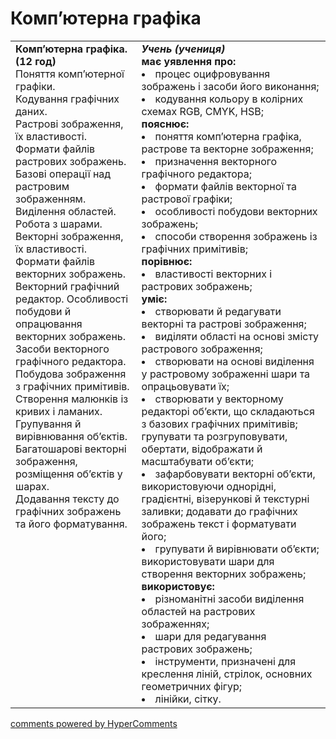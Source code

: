 <div id="hypercomments_widget" class="js-hypercomments-widget invisible"></div>

# Комп’ютерна графіка

<table>
  <tr>
    <td width="40%" style="vertical-align:top !important;">
<b>Комп’ютерна графіка. (12 год)</b><br>
Поняття комп’ютерної графіки.<br>
Кодування графічних даних. <br>
Растрові зображення, їх властивості. Формати файлів растрових зображень.<br>
Базові операції над растровим зображенням. Виділення областей. Робота з шарами. <br>
Векторні зображення, їх властивості. Формати файлів векторних зображень.<br>
Векторний графічний редактор. Особливості побудови й опрацювання векторних зображень. <br>
Засоби векторного графічного редактора.<br>
Побудова зображення з графічних примітивів.<br>
Створення малюнків із кривих і ламаних. <br>
Групування й вирівнювання об’єктів. <br>
Багатошарові векторні зображення, розміщення об’єктів у шарах. <br>
Додавання тексту до графічних зображень та його форматування.
</td>
    <td width="60%" style="vertical-align:top !important;">
<i><b>Учень (учениця)</b></i><br>
<b>має уявлення про:</b>
<li>процес оцифровування зображень і засоби його виконання;</li>
<li>кодування кольору в колірних схемах RGB, CMYK, HSB;</li>
<b>пояснює:</b>
<li>поняття комп’ютерна графіка, растрове та векторне зображення; </li>
<li>призначення векторного графічного редактора; </li>
<li>формати файлів векторної та растрової графіки; </li>
<li>особливості побудови векторних зображень; </li>
<li>способи створення зображень із графічних примітивів; </li>
<b>порівнює: </b>
<li>властивості векторних і растрових зображень; </li>
<b>уміє: </b>
<li>створювати й редагувати векторні та растрові зображення; </li>
<li>виділяти області на основі змісту растрового зображення;</li>
<li>створювати на основі виділення у растровому зображенні шари та опрацьовувати їх;</li>
<li>створювати у векторному редакторі об’єкти, що складаються з базових графічних примітивів; групувати та розгруповувати, обертати, відображати й масштабувати об’єкти; </li>
<li>зафарбовувати векторні об’єкти, використовуючи однорідні, градієнтні, візерункові й текстурні заливки; додавати до графічних зображень текст і форматувати його; </li>
<li>групувати й вирівнювати об’єкти; використовувати шари для створення векторних зображень; </li>
<b>використовує: </b>
<li>різноманітні засоби виділення областей на растрових зображеннях;</li>
<li>шари для редагування растрових зображень;</li>
<li>інструменти, призначені для креслення ліній, стрілок, основних геометричних фігур; </li>
<li>лінійки, сітку.</li>
  </td>
</table>

<div class="js-hypercomments-container">
<a href="http://hypercomments.com" class="hc-link" title="comments widget">comments powered by HyperComments</a>
</div>